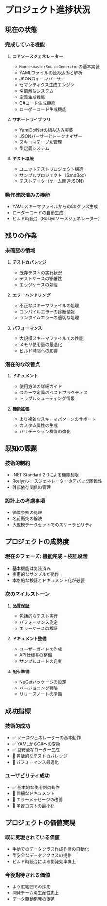 # プロジェクト進捗状況

## 現在の状態

### 完成している機能
1. **コアソースジェネレーター**
   - `MooresmasterSourceGenerator`の基本実装
   - YAMLファイルの読み込みと解析
   - JSONスキーマパーサー
   - セマンティクス生成エンジン
   - 名前解決システム
   - 定義生成機能
   - C#コード生成機能
   - ローダーコード生成機能

2. **サポートライブラリ**
   - YamlDotNetの組み込み実装
   - JSONパーサーとトークナイザー
   - スキーマテーブル管理
   - 型定義システム

3. **テスト環境**
   - ユニットテストプロジェクト構造
   - サンプルプロジェクト（SandBox）
   - テストデータ（ゲーム関連JSON）

### 動作確認済みの機能
- YAMLスキーマファイルからのC#クラス生成
- ローダーコードの自動生成
- ビルド時統合（Roslynソースジェネレーター）

## 残りの作業

### 未確認の領域
1. **テストカバレッジ**
   - 既存テストの実行状況
   - テストケースの網羅性
   - エッジケースの処理

2. **エラーハンドリング**
   - 不正なスキーマファイルの処理
   - コンパイルエラーの診断情報
   - ランタイムエラーの適切な処理

3. **パフォーマンス**
   - 大規模スキーマファイルでの性能
   - メモリ使用量の最適化
   - ビルド時間への影響

### 潜在的な改善点
1. **ドキュメント**
   - 使用方法の詳細ガイド
   - スキーマ定義のベストプラクティス
   - トラブルシューティング情報

2. **機能拡張**
   - より複雑なスキーマパターンのサポート
   - カスタム属性の生成
   - バリデーション機能の強化

## 既知の課題

### 技術的制約
- .NET Standard 2.0による機能制限
- Roslynソースジェネレーターのデバッグ困難性
- 外部依存関係の管理

### 設計上の考慮事項
- 循環参照の処理
- 名前衝突の解決
- 大規模データセットでのスケーラビリティ

## プロジェクトの成熟度

### 現在のフェーズ: **機能完成・検証段階**
- 基本機能は実装済み
- 実用的なサンプルが動作
- 本格的な検証とドキュメント化が必要

### 次のマイルストーン
1. **品質保証**
   - 包括的なテスト実行
   - パフォーマンス測定
   - エラーケースの検証

2. **ドキュメント整備**
   - ユーザーガイドの作成
   - API仕様書の整備
   - サンプルコードの充実

3. **配布準備**
   - NuGetパッケージの設定
   - バージョニング戦略
   - リリースノートの準備

## 成功指標

### 技術的成功
- ✅ ソースジェネレーターの基本動作
- ✅ YAMLからC#への変換
- ✅ 型安全なローダー生成
- 🔄 包括的なテストカバレッジ
- 🔄 パフォーマンス最適化

### ユーザビリティ成功
- ✅ 基本的な使用例の動作
- 🔄 詳細なドキュメント
- 🔄 エラーメッセージの改善
- 🔄 学習コストの最小化

## プロジェクトの価値実現

### 既に実現されている価値
- 手動でのデータクラス作成作業の自動化
- 型安全なデータアクセスの提供
- ビルド時統合による開発効率向上

### 今後期待される価値
- より広範囲での採用
- 開発チームの生産性向上
- データ駆動開発の促進